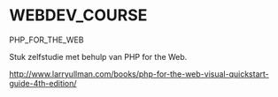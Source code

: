 # WEBDEV_COURSE
PHP_FOR_THE_WEB

Stuk zelfstudie met behulp van PHP for the Web.

http://www.larryullman.com/books/php-for-the-web-visual-quickstart-guide-4th-edition/
